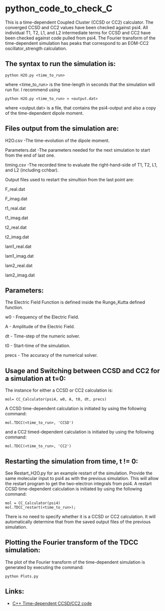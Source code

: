 # python_code_to_check_C

This is a time-dependent Coupled Cluster (CCSD or CC2) calculator. 
The converged CCSD and CC2 values have been checked against psi4. 
All individual T1, T2, L1, and L2 intermediate terms for CCSD and CC2 have been checked against code pulled from psi4. 
The Fourier transform of the time-dependent simulation has peaks that correspond to an 
EOM-CC2 oscillator_strength calculation. 

## The syntax to run the simulation is:

```
python H2O.py <time_to_run>
```

where <time_to_run> is the time-length in seconds that the simulation will run for. I recommend using

```
python H2O.py <time_to_run> > <output.dat>
```

where <output.dat> is a file, that contains the psi4-output and also a copy of the time-dependent dipole moment.

## Files output from the simulation are:

H2O.csv          -The time-evolution of the dipole moment.

Parameters.dat   -The parameters needed for the next simulation to start from the end of last one.

timing.csv       -The recorded time to evaluate the right-hand-side of T1, T2, L1, and L2 (including cchbar).

Output files used to restart the simultion from the last point are:

F_real.dat

F_imag.dat

t1_real.dat

t1_imag.dat

t2_real.dat

t2_imag.dat

lam1_real.dat

lam1_imag.dat

lam2_real.dat

lam2_imag.dat

## Parameters:

The Electric Field Function is defined inside the Runge_Kutta defined function. 

w0 - Frequency of the Electric Field.

A  - Amplitude of the Electric Field.

dt - Time-step of the numeric solver.

t0 - Start-time of the simulation.

precs - The accuracy of the numerical solver.

## Usage and Switching between CCSD and CC2 for a simulation at t=0:

The instance for either a CCSD or CC2 calculation is:

```
mol= CC_Calculator(psi4, w0, A, t0, dt, precs)
```

A CCSD time-dependent calculation is initiated by using the following command:

```
mol.TDCC(<time_to_run>, 'CCSD')
```

and a CC2 timed-dependent calculation is initiated by using the following command:

```
mol.TDCC(<time_to_run>, 'CC2')
```

## Restarting the simulation from time, t != 0:

See Restart_H2O.py for an example restart of the simulation. Provide the same molecular input to psi4 as with the previous simulation. This will allow the restart program to get the two-electron integrals from psi4. A restart CCSD time-dependent calculation is initiated by using the following command:

```
mol = CC_Calculator(psi4)
mol.TDCC_restart(<time_to_run>);
```
There is no need to specify whether it is a CCSD or CC2 calculation. It will automatically determine that from the saved output files of the previous simulation.

## Plotting the Fourier transform of the TDCC simulation:
The plot of the Fourier transform of the time-dependent simulation is generated by executing the command:

```
python Plots.py 
```
## Links:
* [C++ Time-dependent CCSD/CC2 code](https://github.com/rachelglenn/tdccsd)

